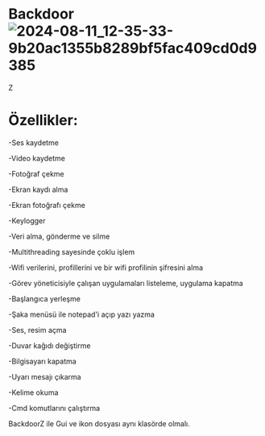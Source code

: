 # Backdoor![2024-08-11_12-35-33-9b20ac1355b8289bf5fac409cd0d9385](https://github.com/user-attachments/assets/3e385b92-3d0c-44fe-baac-35557fb7fea0)
Z

# Özellikler:
-Ses kaydetme

-Video kaydetme

-Fotoğraf çekme

-Ekran kaydı alma

-Ekran fotoğrafı çekme

-Keylogger

-Veri alma, gönderme ve silme

-Multithreading sayesinde çoklu işlem

-Wifi verilerini, profillerini ve bir wifi profilinin şifresini alma

-Görev yöneticisiyle çalışan uygulamaları listeleme, uygulama kapatma

-Başlangıca yerleşme

-Şaka menüsü ile notepad'i açıp yazı yazma

-Ses, resim açma

-Duvar kağıdı değiştirme

-Bilgisayarı kapatma

-Uyarı mesajı çıkarma

-Kelime okuma

-Cmd komutlarını çalıştırma


BackdoorZ ile Gui ve ikon dosyası aynı klasörde olmalı.


